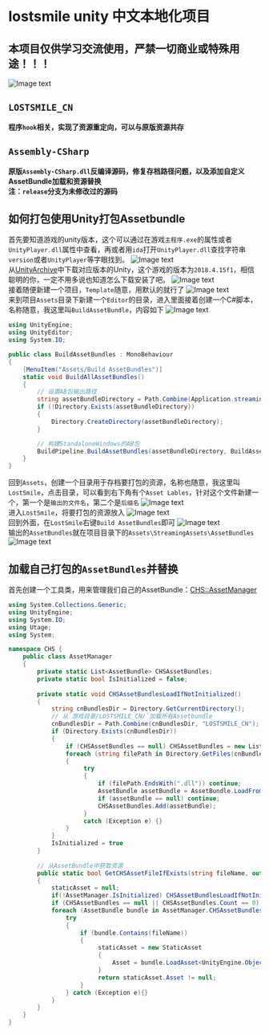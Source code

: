 # lostsmile unity 中文本地化项目
## 本项目仅供学习交流使用，严禁一切商业或特殊用途！！！
![Image text](https://raw.githubusercontent.com/cokkeijigen/lostsmile_cn/master/Pictures/lostsmile_00.png)<br>
## `LOSTSMILE_CN`
**程序`hook`相关，实现了资源重定向，可以与原版资源共存**
## `Assembly-CSharp` 
**原版`Assembly-CSharp.dll`反编译源码，修复存档路径问题，以及添加自定义AssetBundle加载和资源替换 <br>
注：`release`分支为未修改过的源码**

## 如何打包使用Unity打包Assetbundle
首先要知道游戏的unity版本，这个可以通过在游戏`主程序.exe`的属性或者`UnityPlayer.dll`属性中查看，再或者用`ida`打开`UnityPlayer.dll`查找字符串`version`或者`UnityPlayer`等字眼找到。
![Image text](https://raw.githubusercontent.com/cokkeijigen/lostsmile_cn/master/Pictures/lostsmile_01.png)<br>
从[UnityArchive](https://unity.com/cn/releases/editor/archive)中下载对应版本的Unity，这个游戏的版本为`2018.4.15f1`，相信聪明的你，一定不用多说也知道怎么下载安装了吧。
![Image text](https://raw.githubusercontent.com/cokkeijigen/lostsmile_cn/master/Pictures/lostsmile_02.png)<br>
接着随便新建一个项目，`Template`随意，用默认的就行了
![Image text](https://raw.githubusercontent.com/cokkeijigen/lostsmile_cn/master/Pictures/lostsmile_03.png)<br>
来到项目`Assets`目录下新建一个`Editor`的目录，进入里面接着创建一个C#脚本，名称随意，我这里叫`BuildAssetBundle`，内容如下
![Image text](https://raw.githubusercontent.com/cokkeijigen/lostsmile_cn/master/Pictures/lostsmile_04.png)<br>
```cs
using UnityEngine;
using UnityEditor;
using System.IO;

public class BuildAssetBundles : MonoBehaviour
{
    [MenuItem("Assets/Build AssetBundles")]
    static void BuildAllAssetBundles()
    {
        // 设置AB包输出路径
        string assetBundleDirectory = Path.Combine(Application.streamingAssetsPath, "AssetBundles");
        if (!Directory.Exists(assetBundleDirectory))
        {
            Directory.CreateDirectory(assetBundleDirectory);
        }

        // 构建StandaloneWindows的AB包
        BuildPipeline.BuildAssetBundles(assetBundleDirectory, BuildAssetBundleOptions.None, BuildTarget.StandaloneWindows);
    }
}
```
回到`Assets`，创建一个目录用于存档要打包的资源，名称也随意，我这里叫`LostSmile`，点击目录，可以看到右下角有个`Asset Lables`，针对这个文件新建一个，第一个是`输出的文件名`，第二个是`后缀名`
![Image text](https://raw.githubusercontent.com/cokkeijigen/lostsmile_cn/master/Pictures/lostsmile_05.png)<br>
进入`LostSmile`，将要打包的资源放入
![Image text](https://raw.githubusercontent.com/cokkeijigen/lostsmile_cn/master/Pictures/lostsmile_06.png)<br>
回到外面，在`LostSmile`右键`Build AssetBundles`即可
![Image text](https://raw.githubusercontent.com/cokkeijigen/lostsmile_cn/master/Pictures/lostsmile_07.png)<br>
输出的`AssetBundles`就在项目目录下的`Assets\StreamingAssets\AssetBundles`
![Image text](https://raw.githubusercontent.com/cokkeijigen/lostsmile_cn/master/Pictures/lostsmile_08.png)<br>
## 加载自己打包的`AssetBundles`并替换
首先创建一个工具类，用来管理我们自己的AssetBundle：[CHS::AssetManager](https://github.com/cokkeijigen/lostsmile_cn/blob/master/Assembly-CSharp/CHSDataLoader/AssetManager.cs)
```cs
using System.Collections.Generic;
using UnityEngine;
using System.IO;
using Utage;
using System;

namespace CHS {
    public class AssetManager
    {
        private static List<AssetBundle> CHSAssetBundles;
        private static bool IsInitialized = false;
        
        private static void CHSAssetBundlesLoadIfNotInitialized()
        {
            string cnBundlesDir = Directory.GetCurrentDirectory();
            // 从`游戏目录/LOSTSMILE_CN/`加载所有Assetbundle
            cnBundlesDir = Path.Combine(cnBundlesDir, "LOSTSMILE_CN");
            if (Directory.Exists(cnBundlesDir))
            {
                if (CHSAssetBundles == null) CHSAssetBundles = new List<AssetBundle>();
                foreach (string filePath in Directory.GetFiles(cnBundlesDir))
                {
                     try
                     {
                         if (filePath.EndsWith(".dll")) continue;
                         AssetBundle assetBundle = AssetBundle.LoadFromFile(filePath);
                         if (assetBundle == null) continue;
                         CHSAssetBundles.Add(assetBundle);
                     }
                     catch (Exception e) {}
                }
            }
            IsInitialized = true
        }
        
        // 从AssetBundle中获取资源
        public static bool GetCHSAssetFileIfExists(string fileName, out StaticAsset staticAsset)
        {
            staticAsset = null;
            if(!AssetManager.IsInitialized) CHSAssetBundlesLoadIfNotInitialized();
            if (CHSAssetBundles == null || CHSAssetBundles.Count == 0) return false;
            foreach (AssetBundle bundle in AssetManager.CHSAssetBundles) {
                try
                {
                    if (bundle.Contains(fileName))
                    {
                         staticAsset = new StaticAsset
                         {
                             Asset = bundle.LoadAsset<UnityEngine.Object>(fileName)
                         }
                         return staticAsset.Asset != null;
                    }
                } catch (Exception e){}
            }
        }
    }
}
```
